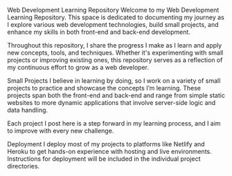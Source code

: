 Web Development Learning Repository
Welcome to my Web Development Learning Repository. This space is dedicated to documenting my journey as I explore various web development technologies, build small projects, and enhance my skills in both front-end and back-end development.

Throughout this repository, I share the progress I make as I learn and apply new concepts, tools, and techniques. Whether it's experimenting with small projects or improving existing ones, this repository serves as a reflection of my continuous effort to grow as a web developer.

Small Projects
I believe in learning by doing, so I work on a variety of small projects to practice and showcase the concepts I’m learning. These projects span both the front-end and back-end and range from simple static websites to more dynamic applications that involve server-side logic and data handling.

Each project I post here is a step forward in my learning process, and I aim to improve with every new challenge.

Deployment
I deploy most of my projects to platforms like Netlify and Heroku to get hands-on experience with hosting and live environments. Instructions for deployment will be included in the individual project directories.